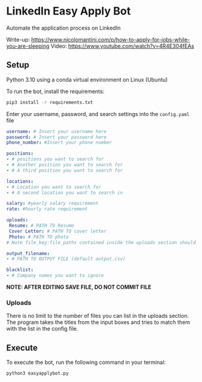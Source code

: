 # LinkedIn Easy Apply Bot
Automate the application process on LinkedIn

Write-up: https://www.nicolomantini.com/p/how-to-apply-for-jobs-while-you-are-sleeping
Video: https://www.youtube.com/watch?v=4R4E304fEAs

## Setup 

Python 3.10 using a conda virtual environment on Linux (Ubuntu)

To run the bot, install the requirements:
```bash
pip3 install -r requirements.txt
```

Enter your username, password, and search settings into the `config.yaml` file

```yaml
username: # Insert your username here
password: # Insert your password here
phone_number: #Insert your phone number

positions:
- # positions you want to search for
- # Another position you want to search for
- # A third position you want to search for

locations:
- # Location you want to search for
- # A second location you want to search in 

salary: #yearly salary requirement 
rate: #hourly rate requirement 

uploads:
 Resume: # PATH TO Resume 
 Cover Letter: # PATH TO cover letter
 Photo: # PATH TO photo
# Note file_key:file_paths contained inside the uploads section should be written without a dash ('-') 

output_filename:
- # PATH TO OUTPUT FILE (default output.csv)

blacklist:
- # Company names you want to ignore
```
__NOTE: AFTER EDITING SAVE FILE, DO NOT COMMIT FILE__

### Uploads

There is no limit to the number of files you can list in the uploads section. 
The program takes the titles from the input boxes and tries to match them with the 
list in the config file.

## Execute

To execute the bot, run the following command in your terminal:
```
python3 easyapplybot.py
```



